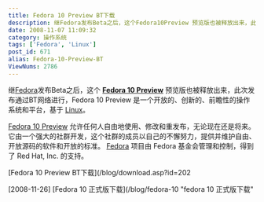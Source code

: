 ```yaml
---
title: Fedora 10 Preview BT下载
description: 继Fedora发布Beta之后，这个Fedora10Preview 预览版也被释放出来，此次发布通过BT网络进行，Fedora10Preview是一个开放的、创新的、前瞻性的操作系统和平台，基于Linux。
date: 2008-11-07 11:09:32
category: 操作系统
tags: ['Fedora', 'Linux']
post_id: 671
alias: Fedora-10-Preview-BT
ViewNums: 2786
---
```


继[Fedora](/tags/Fedora)发布Beta之后，这个 [**Fedora 10 Preview**](/blog/fedora-10-preview-bt) 预览版也被释放出来，此次发布通过BT网络进行，Fedora 10 Preview 是一个开放的、创新的、前瞻性的操作系统和平台，基于 [Linux](/tags/Linux)。

[Fedora 10 Preview](/blog/fedora-10-preview-bt) 允许任何人自由地使用、修改和重发布，无论现在还是将来。它由一个强大的社群开发，这个社群的成员以自己的不懈努力，提供并维护自由、开放源码的软件和开放的标准。 [Fedora](/tags/Fedora) 项目由 Fedora 基金会管理和控制，得到了 Red Hat, Inc. 的支持。

[Fedora 10 Preview BT下载](/blog/download.asp?id=202

[2008-11-26] [Fedora 10 正式版下载](/blog/fedora-10 "fedora 10 正式版下载"

